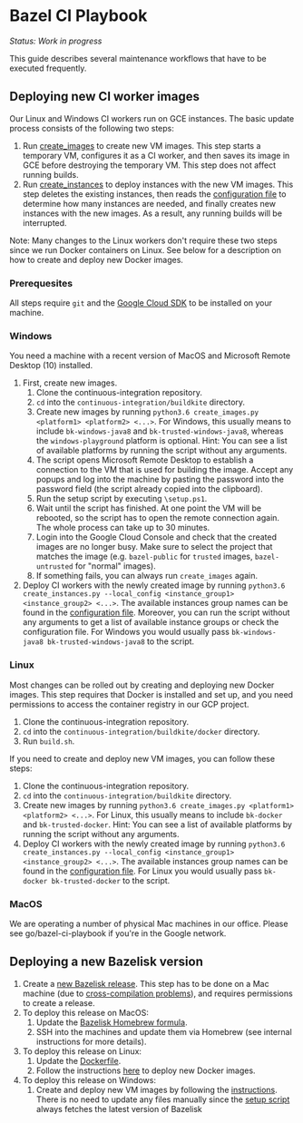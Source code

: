 # Bazel CI Playbook

_Status: Work in progress_

This guide describes several maintenance workflows that have to be executed frequently.

## Deploying new CI worker images

Our Linux and Windows CI workers run on GCE instances. The basic update process consists of the following two steps:

1. Run [create_images](https://github.com/bazelbuild/continuous-integration/blob/master/buildkite/create_images.py) to create new VM images. This step starts a temporary VM, configures it as a CI worker, and then saves its image in GCE before destroying the temporary VM. This step does not affect running builds.
1. Run [create_instances](https://github.com/bazelbuild/continuous-integration/blob/master/buildkite/create_instances.py) to deploy instances with the new VM images. This step deletes the existing instances, then reads the [configuration file](https://github.com/bazelbuild/continuous-integration/blob/master/buildkite/instances.yml) to determine how many instances are needed, and finally creates new instances with the new images. As a result, any running builds will be interrupted.

Note: Many changes to the Linux workers don't require these two steps since we run Docker containers on Linux. See below for a description on how to create and deploy new Docker images.

### Prerequesites

All steps require `git` and the [Google Cloud SDK](https://cloud.google.com/sdk/install) to be installed on your machine.

### Windows

You need a machine with a recent version of MacOS and Microsoft Remote Desktop (10) installed.

1. First, create new images.
    1. Clone the continuous-integration repository.
    1. `cd` into the `continuous-integration/buildkite` directory.
    1. Create new images by running `python3.6 create_images.py <platform1> <platform2> <...>`. For Windows, this usually means to include `bk-windows-java8` and `bk-trusted-windows-java8`, whereas the `windows-playground` platform is optional. Hint: You can see a list of available platforms by running the script without any arguments.
    1. The script opens Microsoft Remote Desktop to establish a connection to the VM that is used for building the image. Accept any popups and log into the machine by pasting the password into the password field (the script already copied into the clipboard).
    1. Run the setup script by executing `\setup.ps1`.
    1. Wait until the script has finished. At one point the VM will be rebooted, so the script has to open the remote connection again. The whole process can take up to 30 minutes.
    1. Login into the Google Cloud Console and check that the created images are no longer busy. Make sure to select the project that matches the image (e.g. `bazel-public` for `trusted` images, `bazel-untrusted` for "normal" images).
    1. If something fails, you can always run `create_images` again.
1. Deploy CI workers with the newly created image by running `python3.6 create_instances.py --local_config <instance_group1> <instance_group2> <...>`. The available instances group names can be found in the [configuration file](https://github.com/bazelbuild/continuous-integration/blob/master/buildkite/instances.yml). Moreover, you can run the script without any arguments to get a list of available instance groups or check the configuration file. For Windows you would usually pass `bk-windows-java8 bk-trusted-windows-java8` to the script.

### Linux

Most changes can be rolled out by creating and deploying new Docker images. This step requires that Docker is installed and set up, and you need permissions to access the container registry in our GCP project.

1. Clone the continuous-integration repository.
1. `cd` into the `continuous-integration/buildkite/docker` directory.
1. Run `build.sh`.

If you need to create and deploy new VM images, you can follow these steps:

1. Clone the continuous-integration repository.
1. `cd` into the `continuous-integration/buildkite` directory.
1. Create new images by running `python3.6 create_images.py <platform1> <platform2> <...>`. For Linux, this usually means to include `bk-docker` and `bk-trusted-docker`. Hint: You can see a list of available platforms by running the script without any arguments.
1. Deploy CI workers with the newly created image by running `python3.6 create_instances.py --local_config <instance_group1> <instance_group2> <...>`. The available instances group names can be found in the [configuration file](https://github.com/bazelbuild/continuous-integration/blob/master/buildkite/instances.yml). For Linux you would usually pass `bk-docker bk-trusted-docker` to the script.

### MacOS

We are operating a number of physical Mac machines in our office. Please see go/bazel-ci-playbook if you're in the Google network.

## Deploying a new Bazelisk version

1. Create a [new Bazelisk release](https://github.com/philwo/bazelisk/releases). This step has to be done on a Mac machine (due to [cross-compilation problems](https://github.com/golang/go/issues/22510)), and requires permissions to create a release.
1. To deploy this release on MacOS:
    1. Update the [Bazelisk Homebrew formula](https://github.com/fweikert/homebrew-tap/blob/master/Formula/bazelisk.rb).
    1. SSH into the machines and update them via Homebrew (see internal instructions for more details).
1. To deploy this release on Linux:
    1. Update the [Dockerfile](https://github.com/bazelbuild/continuous-integration/blob/master/buildkite/docker/Dockerfile).
    1. Follow the instructions [here](#linux) to deploy new Docker images.
1. To deploy this release on Windows:
    1. Create and deploy new VM images by following the [instructions](#windows). There is no need to update any files manually since the [setup script](https://github.com/bazelbuild/continuous-integration/blob/master/buildkite/setup-windows.ps1) always fetches the latest version of Bazelisk
